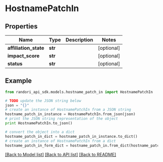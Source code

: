 # HostnamePatchIn


## Properties

Name | Type | Description | Notes
------------ | ------------- | ------------- | -------------
**affiliation_state** | **str** |  | [optional] 
**impact_score** | **str** |  | [optional] 
**status** | **str** |  | [optional] 

## Example

```python
from randori_api_sdk.models.hostname_patch_in import HostnamePatchIn

# TODO update the JSON string below
json = "{}"
# create an instance of HostnamePatchIn from a JSON string
hostname_patch_in_instance = HostnamePatchIn.from_json(json)
# print the JSON string representation of the object
print HostnamePatchIn.to_json()

# convert the object into a dict
hostname_patch_in_dict = hostname_patch_in_instance.to_dict()
# create an instance of HostnamePatchIn from a dict
hostname_patch_in_form_dict = hostname_patch_in.from_dict(hostname_patch_in_dict)
```
[[Back to Model list]](../README.md#documentation-for-models) [[Back to API list]](../README.md#documentation-for-api-endpoints) [[Back to README]](../README.md)


